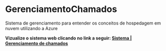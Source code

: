 # GerenciamentoChamados
 
Sistema de gerenciamento para entender os conceitos de hospedagem em nuvem utilizando a Azure

<strong>Vizualize o sistema web clicando no link a seguir: <a href="https://gerenciamentocadastro-gtffdrc3dfhrgmhc.brazilsouth-01.azurewebsites.net">Sistema | Gerenciamento de chamados</a></strong>
